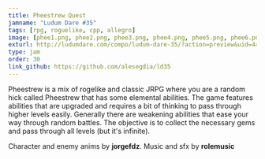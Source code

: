 ```yaml
---
title: Pheestrew Quest
jamname: "Ludum Dare #35"
tags: [rpg, roguelike, cpp, allegro]
image: [phee1.png, phee2.png, phee3.png, phee4.png, phee5.png, phee6.png, phee8.png, phee9.png]
exturl: http://ludumdare.com/compo/ludum-dare-35/?action=preview&uid=44038
type: jam
order: 30
link_github: https://github.com/alesegdia/ld35
---
```


Pheestrew is a mix of rogelike and classic JRPG where you are a random hick called Pheestrew
that has some elemental abilities. The game features abilities that are upgraded and requires
a bit of thinking to pass through higher levels easily. Generally there are weakening abilities
that ease your way through random battles. The objective is to collect the necessary gems and
pass through all levels (but it's infinite).

Character and enemy anims by **jorgefdz**. Music and sfx by **rolemusic**
